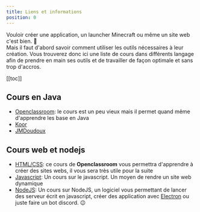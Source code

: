 ```yaml
---
title: Liens et informations
position: 0
---
```


Vouloir créer une application, un launcher Minecraft ou même un site web c'est bien. :slightly_smiling_face:<br/> 
Mais il faut d'abord savoir comment utiliser les outils nécessaires à leur création. Vous trouverez donc ici une liste de cours dans différents langage afin de prendre en main ses outils et de travailler de façon optimale et sans trop d'accros.

[[toc]]

## Cours en Java

* [Openclassroom](https://openclassrooms.com/fr/courses/26832-apprenez-a-programmer-en-java): le cours est un peu vieux mais il permet quand même d'apprendre les base en Java
* [Koor](https://koor.fr/Java/Index.wp)
* [JMDoudoux](http://www.jmdoudoux.fr/java/dej/chap-presentation.htm)


## Cours web et nodejs

* [HTML/CSS](https://openclassrooms.com/fr/courses/1603881-apprenez-a-creer-votre-site-web-avec-html5-et-css3): ce cours de **Openclassroom** vous permettra d'apprendre à créer des sites webs, il vous sera très utile pour la suite
* [Javascript](https://openclassrooms.com/fr/courses/1916641-dynamisez-vos-sites-web-avec-javascript): Un cours sur le javascript. Un moyen de rendre un site web dynamique
* [NodeJS](https://openclassrooms.com/fr/courses/1056721-des-applications-ultra-rapides-avec-node-js): Un cours sur NodeJS, un logiciel vous permettant de lancer des serveur écrit en javascript, créer des application avec [Electron](electronjs.org) ou juste faire un bot discord. :wink: